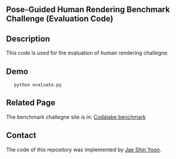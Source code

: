 ## Pose-Guided Human Rendering Benchmark Challenge (Evaluation Code)


## Description

This code is used for the evaluation of human rendering challegne.


## Demo

```shell
   python evaluate.py
```


## Related Page

The benchmark challegne site is in: [Codalabe benchmark](https://competitions.codalab.org/competitions/35349#learn_the_details) 



## Contact
The code of this repository was implemented by [Jae Shin Yoon](mailto:jsyoon@umn.edu).
